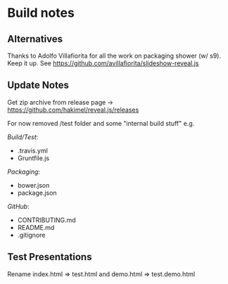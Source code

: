 # Build notes


## Alternatives

Thanks to Adolfo Villafiorita for all the work on packaging shower (w/ s9).
Keep it up.
See <https://github.com/avillafiorita/slideshow-reveal.js>


## Update Notes

Get zip archive from release page
-> <https://github.com/hakimel/reveal.js/releases>

For now removed /test folder and some "internal build stuff" e.g.

*Build/Test*:
- .travis.yml
- Gruntfile.js

*Packaging*:
- bower.json
- package.json

*GitHub*:
- CONTRIBUTING.md
- README.md
- .gitignore

## Test Presentations

Rename index.html => test.html and
demo.html => test.demo.html
